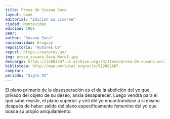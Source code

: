 ```yaml
---
title: Prosa de Susana Soca
layout: book
editorial: "Edición La Licorne"
ciudad: Montevideo
edicion: 1966
year: 
author: "Susana Soca"
nacionalidad: Uruguay
repositorio: "Autores UY"
repurl: https://autores.uy/
img: prosa_susana_Soca_Morel.jpg
descarga: https://ia803407.us.archive.org/23/items/prosa-de-susana-soca/Prosa%20de%20Susana%20Soca.pdf
biblioteca: http://www.worldcat.org/oclc/912082607
comprar: 
periodo: "Siglo XX"
---
```

 

El plano primario de la desesperación es el de la abolición del yo que, privado del objeto de su deseo, ansía desaparecer. Luego vendrá para el que sabe resistir, el plano superior y viril del yo encontrándose a sí mismo después de haber salido del plano específicamente femenino del yo que busca su propio aniquilamiento. 
